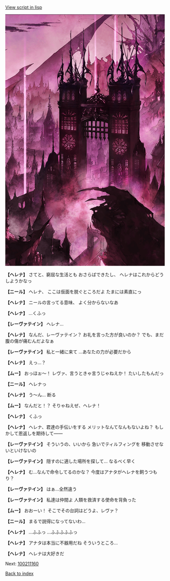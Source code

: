[View script in lisp](../scripts/100211153.txt)

![300_devil_daytime02.png](../images/backgrounds/300_devil_daytime02.png)

**【ヘレナ】**
さてと、窮屈な生活とも
おさらばできたし、
ヘレナはこれからどうしようかなっ

**【ニール】**
ヘレナ、
ここは仮面を脱ぐところだよ
たまには素直にっ

**【ヘレナ】**
ニールの言ってる意味、
よく分からないなあ

**【ヘレナ】**
…くふっ

**【レーヴァテイン】**
ヘレナ…

**【ヘレナ】**
なんだ、レーヴァテイン？
お礼を言った方が良いのか？
でも、まだ腹の傷が痛むんだよなぁ

**【レーヴァテイン】**
私と一緒に来て
…あなたの力が必要だから

**【ヘレナ】**
えっ…？

**【ムー】**
おっほぉ～！
レヴァ、言うときゃ言うじゃねえか！
たいしたもんだっ

**【ニール】**
ヘレナっ

**【ヘレナ】**
う～ん…
断る

**【ムー】**
なんだと！？
そりゃねえぜ、ヘレナ！

**【ヘレナ】**
くふっ

**【ヘレナ】**
ヘレナ、君達の手伝いをする
メリットなんてなんもないよね？
もしかして恩返しを期待して――

**【レーヴァテイン】**
そういうの、いいから
急いでティルフィングを
移動させないといけないの

**【レーヴァテイン】**
隠すのに適した場所を探して…
なるべく早く

**【ヘレナ】**
む…なんで命令してるのかな？
今度はアナタがヘレナを飼うつもり？

**【レーヴァテイン】**
はぁ…全然違う

**【レーヴァテイン】**
私達は仲間よ
人類を救済する使命を背負った

**【ムー】**
おおーい！
そこでその台詞はどうよ、レヴァ？

**【ニール】**
まるで説得になってないわ…

**【ヘレナ】**
…ふふっ
…ふふふふふっ

**【ヘレナ】**
アナタは本当に不器用だね
そういうところ…

**【ヘレナ】**
ヘレナは大好きだ

Next: [100211160](100211160.md)

[Back to index](index.md)
